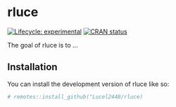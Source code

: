 
<!-- README.md is generated from README.Rmd. Please edit that file -->

# rluce

<!-- badges: start -->

[![Lifecycle:
experimental](https://img.shields.io/badge/lifecycle-experimental-orange.svg)](https://lifecycle.r-lib.org/articles/stages.html#experimental)
[![CRAN
status](https://www.r-pkg.org/badges/version/rluce)](https://CRAN.R-project.org/package=rluce)
<!-- badges: end -->

The goal of rluce is to …

## Installation

You can install the development version of rluce like so:

``` r
# remotes::install_github("Lucel2448/rluce)
```
